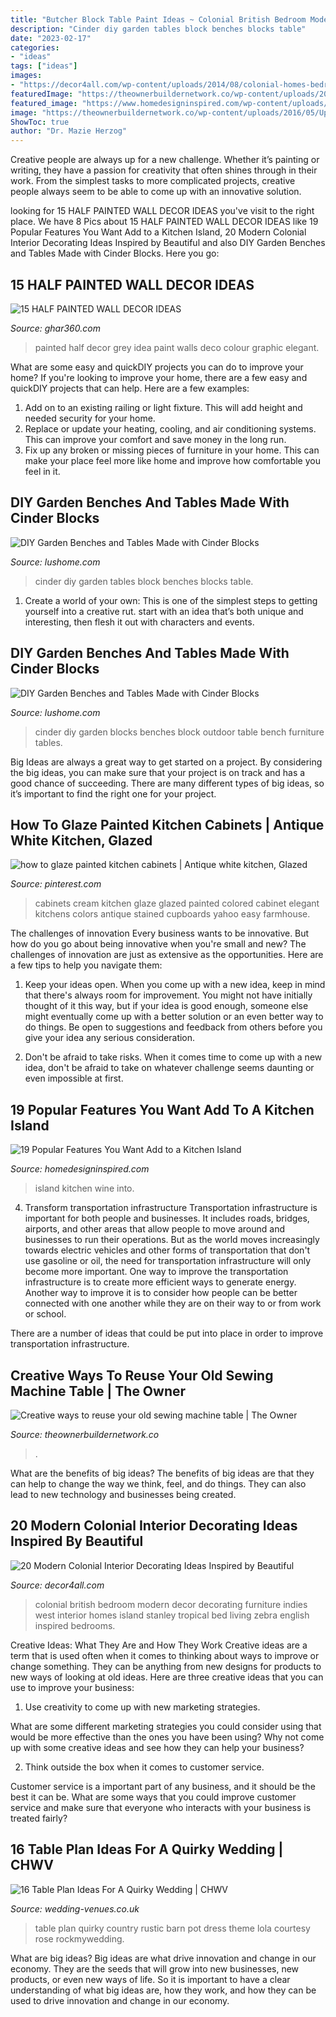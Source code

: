 ```yaml
---
title: "Butcher Block Table Paint Ideas ~ Colonial British Bedroom Modern Decor Decorating Furniture Indies West Interior Homes Island Stanley Tropical Bed Living Zebra English Inspired Bedrooms"
description: "Cinder diy garden tables block benches blocks table"
date: "2023-02-17"
categories:
- "ideas"
tags: ["ideas"]
images:
- "https://decor4all.com/wp-content/uploads/2014/08/colonial-homes-bedroom-decorating-ideas-8.jpg"
featuredImage: "https://theownerbuildernetwork.co/wp-content/uploads/2016/05/Upcycled-Old-Sewing-Machine-Table-1.jpg"
featured_image: "https://www.homedesigninspired.com/wp-content/uploads/2020/07/kitchen-island-multi-purpose-9.jpg"
image: "https://theownerbuildernetwork.co/wp-content/uploads/2016/05/Upcycled-Old-Sewing-Machine-Table-1.jpg"
ShowToc: true
author: "Dr. Mazie Herzog"
---
```



Creative people are always up for a new challenge. Whether it’s painting or writing, they have a passion for creativity that often shines through in their work. From the simplest tasks to more complicated projects, creative people always seem to be able to come up with an innovative solution.

	

		
looking for 15 HALF PAINTED WALL DECOR IDEAS you've visit to the right place. We have 8 Pics about 15 HALF PAINTED WALL DECOR IDEAS like 19 Popular Features You Want Add to a Kitchen Island, 20 Modern Colonial Interior Decorating Ideas Inspired by Beautiful and also DIY Garden Benches and Tables Made with Cinder Blocks. Here you go:
		
    
## 15 HALF PAINTED WALL DECOR IDEAS

<img loading=lazy src="http://ghar360.com/blogs/wp-content/uploads/1511.jpg" onerror="this.onerror=null;this.src='https://tse1.mm.bing.net/th?id=OIP.b1cuAWbKSCnXnXEMUOH79QHaLG&amp;pid=15.1';" alt="15 HALF PAINTED WALL DECOR IDEAS">

_Source: ghar360.com_

>painted half decor grey idea paint walls deco colour graphic elegant. 

	

What are some easy and quickDIY projects you can do to improve your home?
If you're looking to improve your home, there are a few easy and quickDIY projects that can help. Here are a few examples: 
1. Add on to an existing railing or light fixture. This will add height and needed security for your home.
2. Replace or update your heating, cooling, and air conditioning systems. This can improve your comfort and save money in the long run.
3. Fix up any broken or missing pieces of furniture in your home. This can make your place feel more like home and improve how comfortable you feel in it.

    
## DIY Garden Benches And Tables Made With Cinder Blocks

<img loading=lazy src="https://www.lushome.com/wp-content/uploads/2017/07/cinder-block-diy-table-2.jpg" onerror="this.onerror=null;this.src='https://tse2.mm.bing.net/th?id=OIP.0zYRu3INpmbgjgftUhPWeAHaJ3&amp;pid=15.1';" alt="DIY Garden Benches and Tables Made with Cinder Blocks">

_Source: lushome.com_

>cinder diy garden tables block benches blocks table. 

	

1. Create a world of your own: This is one of the simplest steps to getting yourself into a creative rut. start with an idea that’s both unique and interesting, then flesh it out with characters and events.

    
## DIY Garden Benches And Tables Made With Cinder Blocks

<img loading=lazy src="https://www.lushome.com/wp-content/uploads/2017/07/cinder-block-diy-garden-bench-13.jpg" onerror="this.onerror=null;this.src='https://tse2.mm.bing.net/th?id=OIP.fnsHIIzCtKXqOsinBo_TWQHaHa&amp;pid=15.1';" alt="DIY Garden Benches and Tables Made with Cinder Blocks">

_Source: lushome.com_

>cinder diy garden blocks benches block outdoor table bench furniture tables. 

	

Big Ideas are always a great way to get started on a project. By considering the big ideas, you can make sure that your project is on track and has a good chance of succeeding. There are many different types of big ideas, so it’s important to find the right one for your project.

    
## How To Glaze Painted Kitchen Cabinets | Antique White Kitchen, Glazed

<img loading=lazy src="https://i.pinimg.com/originals/f9/b5/6d/f9b56dba0024f00de32d85cb7d6f5717.jpg" onerror="this.onerror=null;this.src='https://tse2.mm.bing.net/th?id=OIP.Y_M5-jnZ_I8VMeA2Dtn4qwHaLP&amp;pid=15.1';" alt="how to glaze painted kitchen cabinets | Antique white kitchen, Glazed">

_Source: pinterest.com_

>cabinets cream kitchen glaze glazed painted colored cabinet elegant kitchens colors antique stained cupboards yahoo easy farmhouse. 

	

The challenges of innovation
Every business wants to be innovative. But how do you go about being innovative when you're small and new? The challenges of innovation are just as extensive as the opportunities. Here are a few tips to help you navigate them:
1. Keep your ideas open. When you come up with a new idea, keep in mind that there's always room for improvement. You might not have initially thought of it this way, but if your idea is good enough, someone else might eventually come up with a better solution or an even better way to do things. Be open to suggestions and feedback from others before you give your idea any serious consideration.

2. Don't be afraid to take risks. When it comes time to come up with a new idea, don't be afraid to take on whatever challenge seems daunting or even impossible at first.

    
## 19 Popular Features You Want Add To A Kitchen Island

<img loading=lazy src="https://www.homedesigninspired.com/wp-content/uploads/2020/07/kitchen-island-multi-purpose-9.jpg" onerror="this.onerror=null;this.src='https://tse2.mm.bing.net/th?id=OIP.3HT638x5FFl6MBT0BLXYWAHaJ4&amp;pid=15.1';" alt="19 Popular Features You Want Add to a Kitchen Island">

_Source: homedesigninspired.com_

>island kitchen wine into. 

	

4) Transform transportation infrastructure
Transportation infrastructure is important for both people and businesses. It includes roads, bridges, airports, and other areas that allow people to move around and businesses to run their operations. But as the world moves increasingly towards electric vehicles and other forms of transportation that don't use gasoline or oil, the need for transportation infrastructure will only become more important. 
One way to improve the transportation infrastructure is to create more efficient ways to generate energy. Another way to improve it is to consider how people can be better connected with one another while they are on their way to or from work or school. 

There are a number of ideas that could be put into place in order to improve transportation infrastructure.

    
## Creative Ways To Reuse Your Old Sewing Machine Table | The Owner

<img loading=lazy src="https://theownerbuildernetwork.co/wp-content/uploads/2016/05/Upcycled-Old-Sewing-Machine-Table-1.jpg" onerror="this.onerror=null;this.src='https://tse3.mm.bing.net/th?id=OIP.tH0p6eC53ZUiFfsK8LkVMgHaJ2&amp;pid=15.1';" alt="Creative ways to reuse your old sewing machine table | The Owner">

_Source: theownerbuildernetwork.co_

>. 

	

What are the benefits of big ideas?
The benefits of big ideas are that they can help to change the way we think, feel, and do things. They can also lead to new technology and businesses being created.

    
## 20 Modern Colonial Interior Decorating Ideas Inspired By Beautiful

<img loading=lazy src="https://decor4all.com/wp-content/uploads/2014/08/colonial-homes-bedroom-decorating-ideas-8.jpg" onerror="this.onerror=null;this.src='https://tse4.mm.bing.net/th?id=OIP.xBUUIpX4CTNGRqWaVwIIBgHaJ3&amp;pid=15.1';" alt="20 Modern Colonial Interior Decorating Ideas Inspired by Beautiful">

_Source: decor4all.com_

>colonial british bedroom modern decor decorating furniture indies west interior homes island stanley tropical bed living zebra english inspired bedrooms. 

	

Creative Ideas: What They Are and How They Work
Creative ideas are a term that is used often when it comes to thinking about ways to improve or change something. They can be anything from new designs for products to new ways of looking at old ideas. Here are three creative ideas that you can use to improve your business:
1) Use creativity to come up with new marketing strategies.

What are some different marketing strategies you could consider using that would be more effective than the ones you have been using? Why not come up with some creative ideas and see how they can help your business?

2) Think outside the box when it comes to customer service.

Customer service is a important part of any business, and it should be the best it can be. What are some ways that you could improve customer service and make sure that everyone who interacts with your business is treated fairly?

    
## 16 Table Plan Ideas For A Quirky Wedding | CHWV

<img loading=lazy src="https://www.wedding-venues.co.uk/sites/default/files/Table-Plan-Ideas-for-a-Quirky-Wedding-1_LolaRosePhotography.jpg" onerror="this.onerror=null;this.src='https://tse1.mm.bing.net/th?id=OIP.nrV84hbwnFZ9vu7wOh_CnQHaLH&amp;pid=15.1';" alt="16 Table Plan Ideas For A Quirky Wedding | CHWV">

_Source: wedding-venues.co.uk_

>table plan quirky country rustic barn pot dress theme lola courtesy rose rockmywedding. 

	

What are big ideas?
Big ideas are what drive innovation and change in our economy. They are the seeds that will grow into new businesses, new products, or even new ways of life. So it is important to have a clear understanding of what big ideas are, how they work, and how they can be used to drive innovation and change in our economy.

